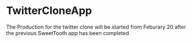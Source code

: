 # TwitterCloneApp
The Production for the twitter clone will be started from Feburary 20 after the previous SweetTooth app has been completed
